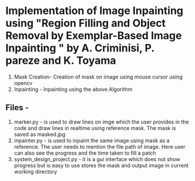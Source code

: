 # Implementation of Image Inpainting using "Region Filling and Object Removal by Exemplar-Based Image Inpainting " by A. Criminisi, P. pareze and K. Toyama

 1. Mask Creation- Creation of mask on image using mouse cursor using opencv
 2. Inpainting - Inpainting using the above Algorithm

## Files - 
1. marker.py - is used to draw lines on imge which the user provides in the code and draw lines in 
                realtime using reference mask. The mask is saved as masked.jpg
2. inpainter.py - is used to inpaint the same image using mask as a reference. The user needs to 
                mention the file path of image. Here user can also see the progress and the time taken to
                fill a patch
3. system_design_project.py - it is a gui interface which does not show progress but is easy to use 
                              stores the mask and output image in current working directory
